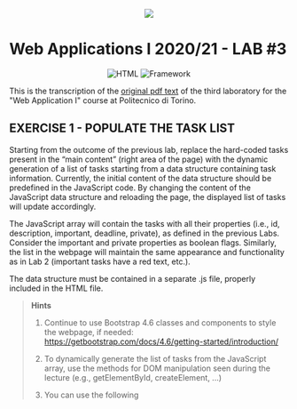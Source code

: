 <p align="center">
<a href="https://imgbb.com/"><img src="https://i.ibb.co/Ny6wg11/polito-logo-new.png"></a>
</p>  

# Web Applications I 2020/21 - LAB #3

<p align="center">
 <img alt="HTML" src="https://img.shields.io/badge/languages-Javascript, HTML, CSS-orange"/>
 <img alt="Framework" src="https://img.shields.io/badge/Bootstrap-v4.6-blue"/>
</p>

This is the transcription of the [original pdf text](https://github.com/polito-WA1-AW1-2021/course-materials/blob/main/labs/L03-javascript-browser.pdf)
of the third laboratory for the "Web Application I" course at Politecnico di Torino.

## EXERCISE 1 - POPULATE THE TASK LIST
Starting from the outcome of the previous lab, replace the hard-coded tasks present in the “main content”
(right area of the page) with the dynamic generation of a list of tasks starting from a data structure
containing task information. Currently, the initial content of the data structure should be predefined in the
JavaScript code. By changing the content of the JavaScript data structure and reloading the page, the
displayed list of tasks will update accordingly.

The JavaScript array will contain the tasks with all their properties (i.e., id, description, important, deadline,
private), as defined in the previous Labs. Consider the important and private properties as boolean flags.
Similarly, the list in the webpage will maintain the same appearance and functionality as in Lab 2
(important tasks have a red text, etc.).

The data structure must be contained in a separate .js file, properly included in the HTML file.


> **Hints**
> 1. Continue to use Bootstrap 4.6 classes and components to style the webpage, if needed: https://getbootstrap.com/docs/4.6/getting-started/introduction/
> 2. To dynamically generate the list of tasks from the JavaScript array, use the methods for DOM manipulation seen during the lecture (e.g., getElementById, createElement, ...)
> 3. You can use the following <script> tag to import and use the day.js library:
>             
>             <script defer src="https://unpkg.com/dayjs@1.8.21/dayjs.min.js"></script>
> 4. You can use the solution available for Lab 2 as a starting point, if you prefer: https://github.com/polito-WA1-AW1-2021/lab2-html-css
> 5. You can use the constructor functions developed during Lab 1 to model Task and TaskList objects: https://github.com/polito-WA1-AW1-2021/lab1-node/blob/master/l01-e01.js

## EXERCISE 2 - FILTERS !
Make the “filters” work, by extending the previous exercise. In particular, you should enable the actions of
the following filters, present in the left sidebar of the HTML page:
- **All**, to display all the tasks (as in Exercise 1);
- **Important**, to display tasks marked as important, only;
- **Today**, to show tasks whose deadline is today (e.g., March 29, 2021);
- **Next 7 Days**, to show tasks whose deadline is between tomorrow and the next 7 days (e.g., Saturday 4 th of April to Friday 10 th of April, inclusive);
- **Private**, to display tasks marked as private, only.

One and only one filter may be active at any time. The default filter is ‘All’.

All these actions will update the task list in the same “main content” area populated in the first exercise,
i.e., without creating a new page or a new area. In other words, this will create different views of the same
task list without modifying the content of the JavaScript data structure. Add some suitable tasks to the data
structure created in Exercise 1 to test all the filters. 
**Beware**: filters should be mutually exclusive, i.e., when a filter is selected, all the others have to be deselected.
